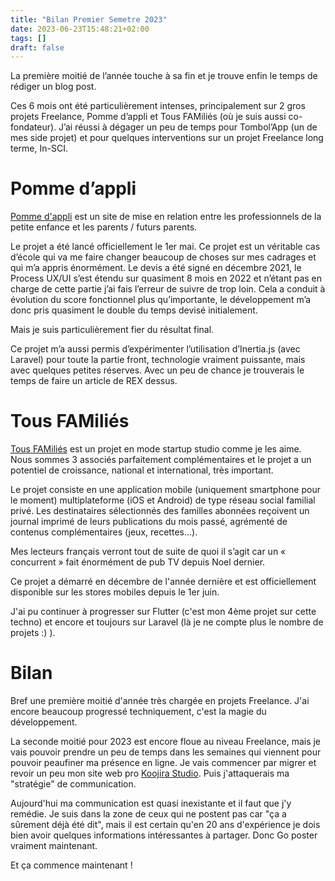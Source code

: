 ```yaml
---
title: "Bilan Premier Semetre 2023"
date: 2023-06-23T15:48:21+02:00
tags: []
draft: false
---
```


La première moitié de l’année touche à sa fin et je trouve enfin le temps de rédiger un blog post.

Ces 6 mois ont été particulièrement intenses, principalement sur 2 gros projets Freelance, Pomme d’appli et Tous FAMiliés (où je suis aussi co-fondateur). J’ai réussi à dégager un peu de temps pour Tombol’App (un de mes side projet) et pour quelques interventions sur un projet Freelance long terme, In-SCI.

<!--more-->

# Pomme d’appli

[Pomme d'appli](https://www.pommedappli.com) est un site de mise en relation entre les professionnels de la petite enfance et les parents / futurs parents.

Le projet a été lancé officiellement le 1er mai. Ce projet est un véritable cas d’école qui va me faire changer beaucoup de choses sur mes cadrages et qui m’a appris énormément. Le devis a été signé en décembre 2021, le Process UX/UI s’est étendu sur quasiment 8 mois en 2022 et n’étant pas en charge de cette partie j’ai fais l’erreur de suivre de trop loin. Cela a conduit à évolution du score fonctionnel plus qu’importante, le développement m’a donc pris quasiment le double du temps devisé initialement.

Mais je suis particulièrement fier du résultat final.

Ce projet m’a aussi permis d’expérimenter l’utilisation d’Inertia.js (avec Laravel) pour toute la partie front, technologie vraiment puissante, mais avec quelques petites réserves. Avec un peu de chance je trouverais le temps de faire un article de REX dessus.

# Tous FAMiliés

[Tous FAMiliés](https://tousfamilies.fr) est un projet en mode startup studio comme je les aime. Nous sommes 3 associés parfaitement complémentaires et le projet a un potentiel de croissance, national et international, très important.

Le projet consiste en une application mobile (uniquement smartphone pour le moment) multiplateforme (iOS et Android) de type réseau social familial privé. Les destinataires sélectionnés des familles abonnées reçoivent un journal imprimé de leurs publications du mois passé, agrémenté de contenus complémentaires (jeux, recettes…).

Mes lecteurs français verront tout de suite de quoi il s’agit car un « concurrent » fait énormément de pub TV depuis Noel dernier.

Ce projet a démarré en décembre de l'année dernière et est officiellement disponible sur les stores mobiles depuis le 1er juin.

J'ai pu continuer à progresser sur Flutter (c'est mon 4ème projet sur cette techno) et encore et toujours sur Laravel (là je ne compte plus le nombre de projets :) ).

# Bilan

Bref une première moitié d'année très chargée en projets Freelance. J'ai encore beaucoup progressé techniquement, c'est la magie du développement.

La seconde moitié pour 2023 est encore floue au niveau Freelance, mais je vais pouvoir prendre un peu de temps dans les semaines qui viennent pour pouvoir peaufiner ma présence en ligne. Je vais commencer par migrer et revoir un peu mon site web pro [Koojira Studio](https://koojira.com). Puis j'attaquerais ma "stratégie" de communication.

Aujourd'hui ma communication est quasi inexistante et il faut que j'y remédie. Je suis dans la zone de ceux qui ne postent pas car "ça a sûrement déjà été dit", mais il est certain qu'en 20 ans d'expérience je dois bien avoir quelques informations intéressantes à partager. Donc Go poster vraiment maintenant.

Et ça commence maintenant !
